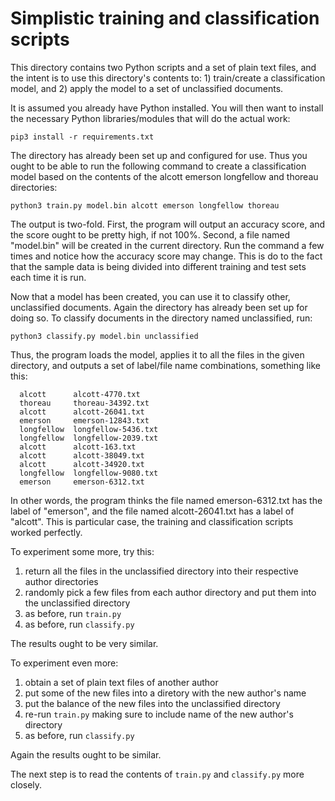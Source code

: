 # Simplistic training and classification scripts

This directory contains two Python scripts and a set of plain text files, and the intent is to use this directory's contents to: 1) train/create a classification model, and 2) apply the model to a set of unclassified documents.

It is assumed you already have Python installed. You will then want to install the necessary Python libraries/modules that will do the actual work:

`pip3 install -r requirements.txt`

The directory has already been set up and configured for use. Thus you ought to be able to run the following command to create a classification model based on the contents of the alcott emerson longfellow and thoreau directories:

`python3 train.py model.bin alcott emerson longfellow thoreau`

The output is two-fold. First, the program will output an accuracy score, and the score ought to be pretty high, if not 100%. Second, a file named "model.bin" will be created in the current directory. Run the command a few times and notice how the accuracy score may change. This is do to the fact that the sample data is being divided into different training and test sets each time it is run.

Now that a model has been created, you can use it to classify other, unclassified documents. Again the directory has already been set up for doing so. To classify documents in the directory named unclassified, run:

`python3 classify.py model.bin unclassified`

Thus, the program loads the model, applies it to all the files in the given directory, and outputs a set of label/file name combinations, something like this:

	  alcott      alcott-4770.txt
	  thoreau     thoreau-34392.txt
	  alcott      alcott-26041.txt
	  emerson     emerson-12843.txt
	  longfellow  longfellow-5436.txt
	  longfellow  longfellow-2039.txt
	  alcott      alcott-163.txt
	  alcott      alcott-38049.txt
	  alcott      alcott-34920.txt
	  longfellow  longfellow-9080.txt
	  emerson     emerson-6312.txt

In other words, the program thinks the file named emerson-6312.txt has the label of "emerson", and the file named alcott-26041.txt has a label of "alcott". This is particular case, the training and classification scripts worked perfectly.

To experiment some more, try this:

   1. return all the files in the unclassified directory into their respective author directories
   2. randomly pick a few files from each author directory and put them into the unclassified directory
   3. as before, run `train.py`
   4. as before, run `classify.py`

The results ought to be very similar.

To experiment even more:

   1. obtain a set of plain text files of another author
   2. put some of the new files into a diretory with the new author's name
   3. put the balance of the new files into the unclassified directory
   4. re-run `train.py` making sure to include name of the new author's directory
   5. as before, run `classify.py`
   
Again the results ought to be similar.

The next step is to read the contents of `train.py` and `classify.py` more closely. 

